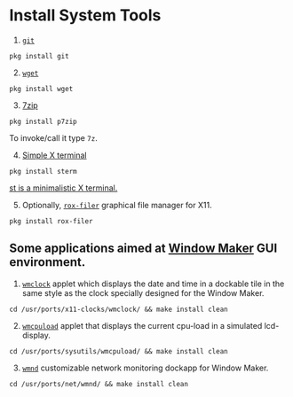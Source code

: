 # Install System Tools

1. [`git`](https://www.freshports.org/devel/git/)
```
pkg install git
```

2. [`wget`](https://www.freshports.org/ftp/wget)
```
pkg install wget
```

3. [7zip](https://www.freshports.org/archivers/p7zip/)
```
pkg install p7zip
```
To invoke/call it type `7z`.

4. [Simple X terminal](https://www.freshports.org/x11/sterm)
```
pkg install sterm
```
[st is a minimalistic X terminal.](https://st.suckless.org/)

5. Optionally, [`rox-filer`](http://www.freshports.org/x11-fm/rox-filer) graphical file manager for X11.
```
pkg install rox-filer
```

## Some applications aimed at [Window Maker](http://windowmaker.org/) GUI environment.

1. [`wmclock`](http://www.freshports.org/x11-clocks/wmclock) applet which displays the date and time in a dockable tile in the same style as the clock specially designed for the Window Maker.
```
cd /usr/ports/x11-clocks/wmclock/ && make install clean
```

2. [`wmcpuload`](http://www.freshports.org/sysutils/wmcpuload) applet that displays the current cpu-load in a simulated lcd-display.
```
cd /usr/ports/sysutils/wmcpuload/ && make install clean
```

3. [`wmnd`](http://www.freshports.org/net/wmnd) customizable network monitoring dockapp for Window Maker.
```
cd /usr/ports/net/wmnd/ && make install clean
```
